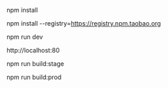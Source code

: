 

npm install

npm install --registry=https://registry.npm.taobao.org


npm run dev

 http://localhost:80




npm run build:stage


npm run build:prod
